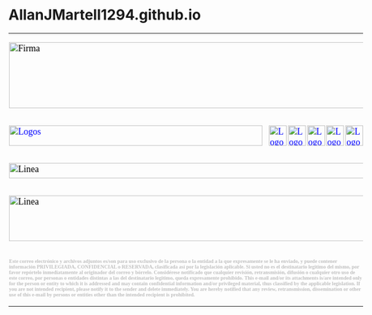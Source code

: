# AllanJMartell1294.github.io

<html>

<div class=WordSection1>
<table class=MsoNormalTable border=0 cellspacing=3 cellpadding=0 width=700
 style='width:525.0pt;mso-cellspacing:1.5pt;mso-yfti-tbllook:1184'>
	 
 <tr style='mso-yfti-irow:0;mso-yfti-firstrow:yes;mso-yfti-lastrow:yes'>
  <td colspan="6" style='padding:.75pt .75pt .75pt .75pt'>
	  
  <p class=MsoNormal><span style='font-size:13.5pt;font-family:"Times New Roman",serif;
  mso-fareast-font-family:"Times New Roman";color:black'><!--[if gte vml 1]>
  <v:shape id="_x0000_i1043" type="#_x0000_t75" alt="Firma"
   style='width:525pt;height:97.2pt'>
   	<!--Aquí se cargan las imágenes del nombre del propietario de la FIRMA-->
   <v:imagedata src="Firma_Erick_2022_archivos/image001.jpg" o:href="../../../../../../Firma/HTML/Firma.jpg"/>
  </v:shape><![endif]--><![if !vml]><img width=700 height=130
  src="Firma_Erick_2022_archivos/image002.jpg" alt=Firma v:shapes="_x0000_i1043"><![endif]></span></p>
	</td>
 </tr>


 <tr style='mso-yfti-irow:0;mso-yfti-firstrow:yes;mso-yfti-lastrow:yes'>
<td style='padding:.75pt .75pt .75pt .75pt'>
  <p class=MsoNormal><span style='font-size:13.5pt;font-family:"Times New Roman",serif;
  mso-fareast-font-family:"Times New Roman";color:black'><a
  href="https://www.excelform.mx/"><span style='color:blue;text-decoration:
  none;text-underline:none'><!--[if gte vml 1]><v:shape id="_x0000_i1044"
   type="#_x0000_t75" alt="Logos" href="https://www.excelform.mx/" style='width:375pt;
   height:30pt' o:button="t">
	<!--Aquí se carga la imagen para ingresar a EXCELFORM.COM-->
   <v href="https://www.dropbox.com/s/aign9n93dnkfapg/image003.jpg?raw=1">
  </v:shape><![endif]--><![if !vml]><span style='mso-ignore:vglayout'><img src="https://www.dropbox.com/s/aign9n93dnkfapg/image003.jpg?raw=1"
  border=0 width=500 height=40 alt=Logos v:shapes="_x0000_i1044"></span><![endif]></span></a><o:p></o:p></span></p>
  </td>
	 
  <td style='padding:.75pt .75pt .75pt .75pt'>
  <p class=MsoNormal><span style='font-size:13.5pt;font-family:"Times New Roman",serif;
  mso-fareast-font-family:"Times New Roman";color:black'><a
  href="https://www.facebook.com/ExcelFormMX"><span style='color:blue;
  text-decoration:none;text-underline:none'><!--[if gte vml 1]><v:shape id="_x0000_i1045"
   type="#_x0000_t75" alt="Logos" href="https://www.facebook.com/ExcelFormMX"
   style='width:26.4pt;height:30pt' o:button="t">

	<!--Aquí se carga la imagen para ingresar a FACEBOOK-->
   <v href="https://www.dropbox.com/s/mw0kjvg9516hhmh/image005.png?raw=1">
  </v:shape><![endif]--><![if !vml]><span style='mso-ignore:vglayout'><img
  border=0 width=35 height=40 src="https://www.dropbox.com/s/mw0kjvg9516hhmh/image005.png?raw=1"
  alt=Logos v:shapes="_x0000_i1045"></span><![endif]></span></a><o:p></o:p></span></p>
  </td>
	 
  <td style='padding:.75pt .75pt .75pt .75pt'>
  <p class=MsoNormal><span style='font-size:13.5pt;font-family:"Times New Roman",serif;
  mso-fareast-font-family:"Times New Roman";color:black'><a
  href="https://twitter.com/ExcelForm_GL"><span style='color:blue;text-decoration:
  none;text-underline:none'><!--[if gte vml 1]><v:shape id="_x0000_i1046"
   type="#_x0000_t75" alt="Logos" href="https://twitter.com/ExcelForm_GL"
   style='width:26.4pt;height:30pt' o:button="t">
	<!--Aquí se carga la imagen para ingresar a TWITTER-->
   <v href="https://www.dropbox.com/s/njl9jmcujlbbrtx/image007.png?raw=1">
  </v:shape><![endif]--><![if !vml]><span style='mso-ignore:vglayout'><img
  border=0 width=35 height=40 src="https://www.dropbox.com/s/njl9jmcujlbbrtx/image007.png?raw=1"
  alt=Logos v:shapes="_x0000_i1046"></span><![endif]></span></a><o:p></o:p></span></p>
  </td>
  <td style='padding:.75pt .75pt .75pt .75pt'>
  <p class=MsoNormal><span style='font-size:13.5pt;font-family:"Times New Roman",serif;
  mso-fareast-font-family:"Times New Roman";color:black'><a
  href="https://www.instagram.com/excelformmx/"><span style='color:blue;
  text-decoration:none;text-underline:none'><!--[if gte vml 1]><v:shape id="_x0000_i1047"
   type="#_x0000_t75" alt="Logos"
   href="https://www.instagram.com/excelformmx/" style='width:26.4pt;height:30pt'
   o:button="t">
	<!--Aquí se carga la imagen para ingresar a INSTAGRAM-->
   <v href="https://www.dropbox.com/s/q4rw60wkzfxadf8/image009.png?raw=1">
  </v:shape><![endif]--><![if !vml]><span style='mso-ignore:vglayout'><img
  border=0 width=35 height=40 src="https://www.dropbox.com/s/q4rw60wkzfxadf8/image009.png?raw=1"
  alt=Logos v:shapes="_x0000_i1047"></span><![endif]></span></a><o:p></o:p></span></p>
  </td>
  <td style='padding:.75pt .75pt .75pt .75pt'>
  <p class=MsoNormal><span style='font-size:13.5pt;font-family:"Times New Roman",serif;
  mso-fareast-font-family:"Times New Roman";color:black'><a
  href="https://www.linkedin.com/company/excelform/"><span style='color:blue;
  text-decoration:none;text-underline:none'><!--[if gte vml 1]><v:shape id="_x0000_i1048"
   type="#_x0000_t75" alt="Logos"
   href="https://www.linkedin.com/company/excelform/" style='width:26.4pt;
   height:30pt' o:button="t">
	<!--Aquí se carga la imagen para ingresar a LINKEDIN-->
   <v href="https://www.dropbox.com/s/cf3llc5h9pnm3mp/image011.png?raw=1">
  </v:shape><![endif]--><![if !vml]><span style='mso-ignore:vglayout'><img
  border=0 width=35 height=40 src="https://www.dropbox.com/s/cf3llc5h9pnm3mp/image011.png?raw=1"
  alt=Logos v:shapes="_x0000_i1048"></span><![endif]></span></a><o:p></o:p></span></p>
  </td>
  <td style='padding:.75pt .75pt .75pt .75pt'>
  <p class=MsoNormal><span style='font-size:13.5pt;font-family:"Times New Roman",serif;
  mso-fareast-font-family:"Times New Roman";color:black'><a
  href="https://www.youtube.com/channel/UCDW0yZ_W-Z7VBCEYZwaTsdg"><span
  style='color:blue;text-decoration:none;text-underline:none'><!--[if gte vml 1]><v:shape
   id="_x0000_i1049" type="#_x0000_t75" alt="Logos"
   href="https://www.youtube.com/channel/UCDW0yZ_W-Z7VBCEYZwaTsdg" style='width:26.4pt;
   height:30pt' o:button="t">
	<!--Aquí se carga la imagen para ingresar a YOUTUBE-->
   <v href="https://www.dropbox.com/s/73ct38vy881l73f/image013.png?raw=1">
  </v:shape><![endif]--><![if !vml]><span style='mso-ignore:vglayout'><img
  border=0 width=35 height=40 src="https://www.dropbox.com/s/73ct38vy881l73f/image013.png?raw=1"
  alt=Logos v:shapes="_x0000_i1049"></span><![endif]></span></a><o:p></o:p></span></p>
  </td>
 </tr>

 <tr style='mso-yfti-irow:0;mso-yfti-firstrow:yes'>
  <td colspan="6" style='padding:.75pt .75pt .75pt .75pt'>
  <p class=MsoNormal><span style='font-size:13.5pt;font-family:"Times New Roman",serif;
  mso-fareast-font-family:"Times New Roman";color:black'><!--[if gte vml 1]><v:shape
   id="_x0000_i1050" type="#_x0000_t75" alt="Linea" style='width:525pt;
   height:22.2pt'>
   <v href="https://www.dropbox.com/s/fqkjziuy0pzva5f/image015.jpg?raw=1">
  </v:shape><![endif]--><![if !vml]><img border=0 width=700 height=30
  src="https://www.dropbox.com/s/fqkjziuy0pzva5f/image015.jpg?raw=1" alt=Linea v:shapes="_x0000_i1050"><![endif]><o:p></o:p></span></p>
  </td>
 </tr>

 <tr style='mso-yfti-irow:2'>
  <td colspan="6" style='padding:.75pt .75pt .75pt .75pt'>
  <p class=MsoNormal><span style='font-size:13.5pt;font-family:"Times New Roman",serif;
  mso-fareast-font-family:"Times New Roman";color:black'><!--[if gte vml 1]><v:shape
   id="_x0000_i1051" type="#_x0000_t75" alt="Linea" style='width:525pt;
   height:67.8pt'>
   <v href="https://www.dropbox.com/s/72ak8o6khpsu4xl/image017.jpg?raw=1">
  </v:shape><![endif]--><![if !vml]><img border=0 width=700 height=90
  src="https://www.dropbox.com/s/72ak8o6khpsu4xl/image017.jpg?raw=1" alt=Linea v:shapes="_x0000_i1051"><![endif]><o:p></o:p></span></p>
  </td>
 </tr>
	
 <tr style='mso-yfti-irow:3;mso-yfti-lastrow:yes;height:30.0pt'>
  <td colspan="6" style='padding:.75pt .75pt .75pt .75pt;height:30.0pt'>
  <p class=MsoNormal style='mso-margin-top-alt:auto;mso-margin-bottom-alt:auto;
  mso-outline-level:6'><b><span style='font-size:7.5pt;font-family:"Times New Roman",serif;
  mso-fareast-font-family:"Times New Roman";color:silver'>Este correo
  electrónico y archivos adjuntos es/son para uso exclusivo de la persona o la
  entidad a la que expresamente se le ha enviado, y puede contener información
  PRIVILEGIADA, CONFIDENCIAL o RESERVADA, clasificada así por la legislación
  aplicable. Si usted no es el destinatario legitimo del mismo, por favor
  repórtelo inmediatamente al originador del correo y bórrelo. Considérese
  notificado que cualquier revisión, retransmisión, difusión o cualquier otro
  uso de este correo, por personas o entidades distintas a las del destinatario
  legitimo, queda expresamente prohibido. This e-mail and/or its attachments
  is/are intended only for the person or entity to which it is addressed and
  may contain confidential information and/or privileged material, thus classified
  by the applicable legislation. If you are not intended recipient, please
  notify it to the sender and delete immediately. You are hereby notified that
  any review, retransmission, dissemination or other use of this e-mail by
  persons or entities other than the intended recipient is prohibited.<o:p></o:p></span></b></p>
  </td>
 </tr>
</table>
</div>

</body>

</html>
